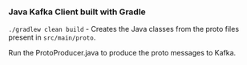 ### Java Kafka Client built with Gradle

`./gradlew clean build` - Creates the Java classes from the proto files present in `src/main/proto`.

Run the ProtoProducer.java to produce the proto messages to Kafka.
